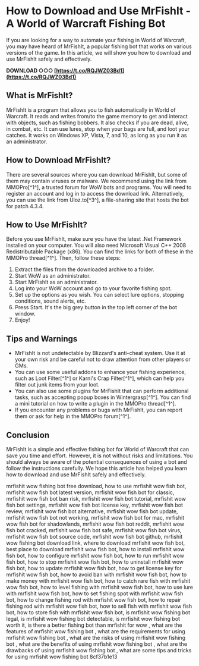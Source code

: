 # How to Download and Use MrFishIt - A World of Warcraft Fishing Bot
 
If you are looking for a way to automate your fishing in World of Warcraft, you may have heard of MrFishIt, a popular fishing bot that works on various versions of the game. In this article, we will show you how to download and use MrFishIt safely and effectively.
 
**DOWNLOAD ○○○ [https://t.co/RQJWZ03Bd1](https://t.co/RQJWZ03Bd1)**


 
## What is MrFishIt?
 
MrFishIt is a program that allows you to fish automatically in World of Warcraft. It reads and writes from/to the game memory to get and interact with objects, such as fishing bobbers. It also checks if you are dead, alive, in combat, etc. It can use lures, stop when your bags are full, and loot your catches. It works on Windows XP, Vista, 7, and 10, as long as you run it as an administrator.
 
## How to Download MrFishIt?
 
There are several sources where you can download MrFishIt, but some of them may contain viruses or malware. We recommend using the link from MMOPro[^1^], a trusted forum for WoW bots and programs. You will need to register an account and log in to access the download link. Alternatively, you can use the link from Uloz.to[^3^], a file-sharing site that hosts the bot for patch 4.3.4.
 
## How to Use MrFishIt?
 
Before you use MrFishIt, make sure you have the latest .Net Framework installed on your computer. You will also need Microsoft Visual C++ 2008 Redistributable Package (x86). You can find the links for both of these in the MMOPro thread[^1^]. Then, follow these steps:
 
1. Extract the files from the downloaded archive to a folder.
2. Start WoW as an administrator.
3. Start MrFishIt as an administrator.
4. Log into your WoW account and go to your favorite fishing spot.
5. Set up the options as you wish. You can select lure options, stopping conditions, sound alerts, etc.
6. Press Start. It's the big grey button in the top left corner of the bot window.
7. Enjoy!

## Tips and Warnings

- MrFishIt is not undetectable by Blizzard's anti-cheat system. Use it at your own risk and be careful not to draw attention from other players or GMs.
- You can use some useful addons to enhance your fishing experience, such as Loot Filter[^1^] or Karni's Crap Filter[^1^], which can help you filter out junk items from your loot.
- You can also use some plugins for MrFishIt that can perform additional tasks, such as accepting popup boxes in Wintergrasp[^1^]. You can find a mini tutorial on how to write a plugin in the MMOPro thread[^1^].
- If you encounter any problems or bugs with MrFishIt, you can report them or ask for help in the MMOPro forum[^1^].

## Conclusion
 
MrFishIt is a simple and effective fishing bot for World of Warcraft that can save you time and effort. However, it is not without risks and limitations. You should always be aware of the potential consequences of using a bot and follow the instructions carefully. We hope this article has helped you learn how to download and use MrFishIt safely and effectively.
 
mrfishit wow fishing bot free download,  how to use mrfishit wow fish bot,  mrfishit wow fish bot latest version,  mrfishit wow fish bot for classic,  mrfishit wow fish bot ban risk,  mrfishit wow fish bot tutorial,  mrfishit wow fish bot settings,  mrfishit wow fish bot license key,  mrfishit wow fish bot review,  mrfishit wow fish bot alternative,  mrfishit wow fish bot update,  mrfishit wow fish bot not working,  mrfishit wow fish bot for mac,  mrfishit wow fish bot for shadowlands,  mrfishit wow fish bot reddit,  mrfishit wow fish bot cracked,  mrfishit wow fish bot safe,  mrfishit wow fish bot virus,  mrfishit wow fish bot source code,  mrfishit wow fish bot github,  mrfishit wow fishing bot download link,  where to download mrfishit wow fish bot,  best place to download mrfishit wow fish bot,  how to install mrfishit wow fish bot,  how to configure mrfishit wow fish bot,  how to run mrfishit wow fish bot,  how to stop mrfishit wow fish bot,  how to uninstall mrfishit wow fish bot,  how to update mrfishit wow fish bot,  how to get license key for mrfishit wow fish bot,  how to avoid ban with mrfishit wow fish bot,  how to make money with mrfishit wow fish bot,  how to catch rare fish with mrfishit wow fish bot,  how to level fishing with mrfishit wow fish bot,  how to use lure with mrfishit wow fish bot,  how to set fishing spot with mrfishit wow fish bot,  how to change fishing rod with mrfishit wow fish bot,  how to repair fishing rod with mrfishit wow fish bot,  how to sell fish with mrfishit wow fish bot,  how to store fish with mrfishit wow fish bot,  is mrfishit wow fishing bot legal,  is mrfishit wow fishing bot detectable,  is mrfishit wow fishing bot worth it,  is there a better fishing bot than mrfishit for wow ,  what are the features of mrfishit wow fishing bot ,  what are the requirements for using mrfishit wow fishing bot ,  what are the risks of using mrfishit wow fishing bot ,  what are the benefits of using mrfishit wow fishing bot ,  what are the drawbacks of using mrfishit wow fishing bot ,  what are some tips and tricks for using mrfishit wow fishing bot
 8cf37b1e13
 
